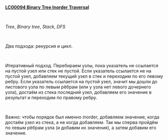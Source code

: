 <p>
<b>
<a href="https://leetcode.com/problems/binary-tree-inorder-traversal">
LC00094 Binary Tree Inorder Traversal
</a>
</b>
</p>
​
<p>
<i>Tree</i>, <i>Binary tree</i>, <i>Stack</i>, <i>DFS</i>
</p>
​
<p>
Два подхода: рекурсия и цикл.
</p>
​
<p>
Итеративный подход. Перебираем узлы, пока указатель не ссылается на пустой узел или стек не пустой. Если указатель ссылается не на пустой узел, добавляем текущий узел в стек и переходим по его левому ребру. Если указатель ссылается на пустой узел, значит мы дошли до листового узла по левым рёбрам (или у узла нет левого дочернего узла), достаём из стека последний узел, добавляем его значение в результат и переходим по правому ребру.
</p>
​
<p>
Важно: чтобы порядок был именно inorder, добавляем значение, когда достаём узел из стека, а не когда добавляем. Так мы сперва пройдём по левым рёбрам узла (и добавим их значения), а затем добавим его значение.
</p>
​